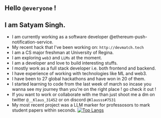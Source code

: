 ## Hello `@everyone` !
## I am Satyam Singh.
- I am currently working as a software developer @ethereum-push-notification-service.
- My recent hack that I've been working on: `http://devmatch.tech`
- I am a CS major freshman at University of Regina.
- I am exploring `web3` and `LLMs` at the moment.
- I am a developer and love to build interesting stuffs.
- I mostly work as a full stack developer i.e. both frontend and backend.
- I have experience of working with technologies like ML and web3.
- I have been to 27 global hackathons and have won in 20 of them.
- I started learning to code from the last week of march so incase you wanna see my journey than you're on the right place ! go check it out !
- If you want to work or collaborate with me than just shoot me a dm on twitter `@__Klaus_31452` or on discord `@Klausss#7531` <br>
- My most recent project was a LLM marker for professosors to mark student papers within seconds.
[![Top Langs](https://github-readme-stats.vercel.app/api/top-langs/?username=KlausMikhaelson&layout=compact&theme=calm)](https://github.com/KlausMikhaelson/github-readme-stats)
